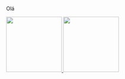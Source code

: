 Olá


<div>
  <a href="https://github.com/Daniel-O-Mendes">
  <img height="150em" src="https://github-readme-stats.vercel.app/api?username=Daniel-O-Mendes&show_icons=true&theme=dark">
  <img height="150em" src="https://github-readme-stats.vercel.app/api/top-langs/?username=Daniel-O-Mendes&layout=compact&theme=dark">
</div>
